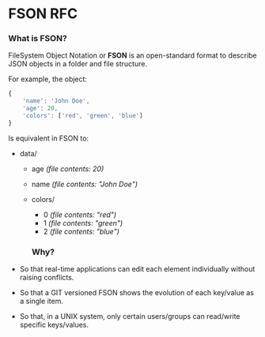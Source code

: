# FSON RFC

### What is FSON?

FileSystem Object Notation or **FSON** is an open-standard format to describe JSON objects in a folder and file structure.

For example, the object:

```javascript
{
	'name': 'John Doe',
	'age': 20,
	'colors': ['red', 'green', 'blue']
}
```

Is equivalent in FSON to:

* data/
  * age _(file contents: 20)_
  * name _(file contents: "John Doe")_
  * colors/
    * 0 _(file contents: "red")_
    * 1 _(file contents: "green")_
    * 2 _(file contents: "blue")_

	### Why?

 * So that real-time applications can edit each element individually without raising conflicts.
 * So that a GIT versioned FSON shows the evolution of each key/value as a single item.
 * So that, in a UNIX system, only certain users/groups can read/write specific keys/values.